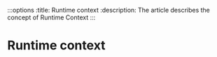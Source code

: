 :::options
:title: Runtime context
:description: The article describes the concept of Runtime Context
:::

# Runtime context

